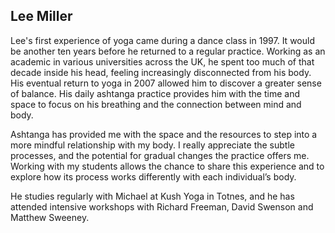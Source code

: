 ## Lee Miller

Lee's first experience of yoga came during a dance class in 1997. It would be another ten years before he returned to a regular practice. Working as an academic in various universities across the UK, he spent too much of that decade inside his head, feeling increasingly disconnected from his body. His eventual return to yoga in 2007 allowed him to discover a greater sense of balance. His daily ashtanga practice provides him with the time and space to focus on his breathing and the connection between mind and body.

Ashtanga has provided me with the space and the resources to step into a more mindful relationship with my body. I really appreciate the subtle processes, and the potential for gradual changes the practice offers me. Working with my students allows the chance to share this experience and to explore how its process works differently with each individual’s body.

He studies regularly with Michael at Kush Yoga in Totnes, and he has attended intensive workshops with Richard Freeman, David Swenson and Matthew Sweeney.